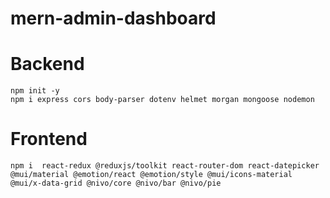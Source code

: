 # mern-admin-dashboard

# Backend
    npm init -y
    npm i express cors body-parser dotenv helmet morgan mongoose nodemon

# Frontend
    npm i  react-redux @reduxjs/toolkit react-router-dom react-datepicker @mui/material @emotion/react @emotion/style @mui/icons-material @mui/x-data-grid @nivo/core @nivo/bar @nivo/pie